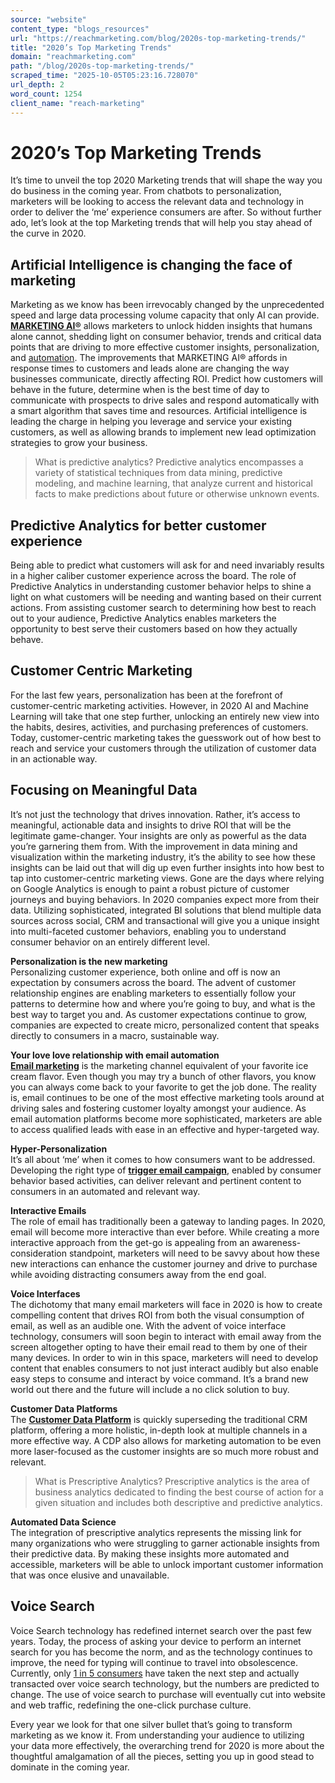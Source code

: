 ```yaml
---
source: "website"
content_type: "blogs_resources"
url: "https://reachmarketing.com/blog/2020s-top-marketing-trends/"
title: "2020’s Top Marketing Trends"
domain: "reachmarketing.com"
path: "/blog/2020s-top-marketing-trends/"
scraped_time: "2025-10-05T05:23:16.728070"
url_depth: 2
word_count: 1254
client_name: "reach-marketing"
---
```


# 2020’s Top Marketing Trends

It’s time to unveil the top 2020 Marketing trends that will shape the way you do business in the coming year. From chatbots to personalization, marketers will be looking to access the relevant data and technology in order to deliver the ‘me’ experience consumers are after. So without further ado, let’s look at the top Marketing trends that will help you stay ahead of the curve in 2020.

## Artificial Intelligence is changing the face of marketing

Marketing as we know has been irrevocably changed by the unprecedented speed and large data processing volume capacity that only AI can provide. **[MARKETING AI®](https://reachmarketing.com/marketing-ai/)** allows marketers to unlock hidden insights that humans alone cannot, shedding light on consumer behavior, trends and critical data points that are driving to more effective customer insights, personalization, and [automation](https://reachmarketing.com/marketing-automation-consultant/). The improvements that MARKETING AI® affords in response times to customers and leads alone are changing the way businesses communicate, directly affecting ROI. Predict how customers will behave in the future, determine when is the best time of day to communicate with prospects to drive sales and respond automatically with a smart algorithm that saves time and resources. Artificial intelligence is leading the charge in helping you leverage and service your existing customers, as well as allowing brands to implement new lead optimization strategies to grow your business.

> What is predictive analytics? Predictive analytics encompasses a variety of statistical techniques from data mining, predictive modeling, and machine learning, that analyze current and historical facts to make predictions about future or otherwise unknown events.

## Predictive Analytics for better customer experience

Being able to predict what customers will ask for and need invariably results in a higher caliber customer experience across the board. The role of Predictive Analytics in understanding customer behavior helps to shine a light on what customers will be needing and wanting based on their current actions. From assisting customer search to determining how best to reach out to your audience, Predictive Analytics enables marketers the opportunity to best serve their customers based on how they actually behave.

## Customer Centric Marketing

For the last few years, personalization has been at the forefront of customer-centric marketing activities. However, in 2020 AI and Machine Learning will take that one step further, unlocking an entirely new view into the habits, desires, activities, and purchasing preferences of customers. Today, customer-centric marketing takes the guesswork out of how best to reach and service your customers through the utilization of customer data in an actionable way.

## Focusing on Meaningful Data

It’s not just the technology that drives innovation. Rather, it’s access to meaningful, actionable data and insights to drive ROI that will be the legitimate game-changer. Your insights are only as powerful as the data you’re garnering them from. With the improvement in data mining and visualization within the marketing industry, it’s the ability to see how these insights can be laid out that will dig up even further insights into how best to tap into customer-centric marketing views. Gone are the days where relying on Google Analytics is enough to paint a robust picture of customer journeys and buying behaviors. In 2020 companies expect more from their data. Utilizing sophisticated, integrated BI solutions that blend multiple data sources across social, CRM and transactional will give you a unique insight into multi-faceted customer behaviors, enabling you to understand consumer behavior on an entirely different level.

**Personalization is the new marketing**  
Personalizing customer experience, both online and off is now an expectation by consumers across the board. The advent of customer relationship engines are enabling marketers to essentially follow your patterns to determine how and where you’re going to buy, and what is the best way to target you and. As customer expectations continue to grow, companies are expected to create micro, personalized content that speaks directly to consumers in a macro, sustainable way.

**Your love love relationship with email automation**  
[**Email marketing**](https://reachmarketing.com/email-marketing-agency/) is the marketing channel equivalent of your favorite ice cream flavor. Even though you may try a bunch of other flavors, you know you can always come back to your favorite to get the job done. The reality is, email continues to be one of the most effective marketing tools around at driving sales and fostering customer loyalty amongst your audience. As email automation platforms become more sophisticated, marketers are able to access qualified leads with ease in an effective and hyper-targeted way.

**Hyper-Personalization**  
It’s all about ‘me’ when it comes to how consumers want to be addressed. Developing the right type of [**trigger email campaign**](https://reachmarketing.com/nurture-campaigns/), enabled by consumer behavior based activities, can deliver relevant and pertinent content to consumers in an automated and relevant way.

**Interactive Emails**  
The role of email has traditionally been a gateway to landing pages. In 2020, email will become more interactive than ever before. While creating a more interactive approach from the get-go is appealing from an awareness-consideration standpoint, marketers will need to be savvy about how these new interactions can enhance the customer journey and drive to purchase while avoiding distracting consumers away from the end goal.

**Voice Interfaces**  
The dichotomy that many email marketers will face in 2020 is how to create compelling content that drives ROI from both the visual consumption of email, as well as an audible one. With the advent of voice interface technology, consumers will soon begin to interact with email away from the screen altogether opting to have their email read to them by one of their many devices. In order to win in this space, marketers will need to develop content that enables consumers to not just interact audibly but also enable easy steps to consume and interact by voice command. It’s a brand new world out there and the future will include a no click solution to buy.

**Customer Data Platforms**  
The **[Customer Data Platform](https://reachmarketing.com/customer-data-platform/)** is quickly superseding the traditional CRM platform, offering a more holistic, in-depth look at multiple channels in a more effective way. A CDP also allows for marketing automation to be even more laser-focused as the customer insights are so much more robust and relevant.

> What is Prescriptive Analytics? Prescriptive analytics is the area of business analytics dedicated to finding the best course of action for a given situation and includes both descriptive and predictive analytics.

**Automated Data Science**  
The integration of prescriptive analytics represents the missing link for many organizations who were struggling to garner actionable insights from their predictive data. By making these insights more automated and accessible, marketers will be able to unlock important customer information that was once elusive and unavailable.

## Voice Search

Voice Search technology has redefined internet search over the past few years. Today, the process of asking your device to perform an internet search for you has become the norm, and as the technology continues to improve, the need for typing will continue to travel into obsolescence. Currently, only [1 in 5 consumers](https://www.business.com/articles/marketing-trends-you-should-know/) have taken the next step and actually transacted over voice search technology, but the numbers are predicted to change. The use of voice search to purchase will eventually cut into website and web traffic, redefining the one-click purchase culture.

Every year we look for that one silver bullet that’s going to transform marketing as we know it. From understanding your audience to utilizing your data more effectively, the overarching trend for 2020 is more about the thoughtful amalgamation of all the pieces, setting you up in good stead to dominate in the coming year.